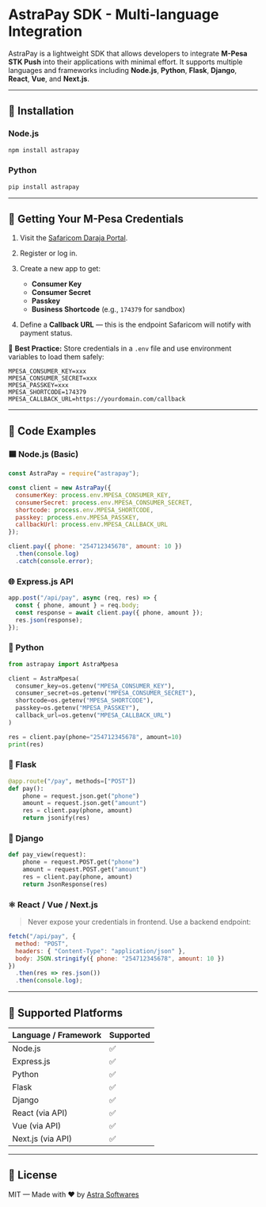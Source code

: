 # AstraPay SDK - Multi-language Integration

AstraPay is a lightweight SDK that allows developers to integrate **M-Pesa STK Push** into their applications with minimal effort. It supports multiple languages and frameworks including **Node.js**, **Python**, **Flask**, **Django**, **React**, **Vue**, and **Next.js**.

---

## 🚀 Installation

### Node.js

```bash
npm install astrapay
```

### Python

```bash
pip install astrapay
```

---

## 🔐 Getting Your M-Pesa Credentials

1. Visit the [Safaricom Daraja Portal](https://developer.safaricom.co.ke/).
2. Register or log in.
3. Create a new app to get:

   * **Consumer Key**
   * **Consumer Secret**
   * **Passkey**
   * **Business Shortcode** (e.g., `174379` for sandbox)
4. Define a **Callback URL** — this is the endpoint Safaricom will notify with payment status.

📌 **Best Practice:**
Store credentials in a `.env` file and use environment variables to load them safely:

```env
MPESA_CONSUMER_KEY=xxx
MPESA_CONSUMER_SECRET=xxx
MPESA_PASSKEY=xxx
MPESA_SHORTCODE=174379
MPESA_CALLBACK_URL=https://yourdomain.com/callback
```

---

## 🧪 Code Examples

### 🟦 Node.js (Basic)

```js
const AstraPay = require("astrapay");

const client = new AstraPay({
  consumerKey: process.env.MPESA_CONSUMER_KEY,
  consumerSecret: process.env.MPESA_CONSUMER_SECRET,
  shortcode: process.env.MPESA_SHORTCODE,
  passkey: process.env.MPESA_PASSKEY,
  callbackUrl: process.env.MPESA_CALLBACK_URL
});

client.pay({ phone: "254712345678", amount: 10 })
  .then(console.log)
  .catch(console.error);
```

### 🌐 Express.js API

```js
app.post("/api/pay", async (req, res) => {
  const { phone, amount } = req.body;
  const response = await client.pay({ phone, amount });
  res.json(response);
});
```

### 🐍 Python

```python
from astrapay import AstraMpesa

client = AstraMpesa(
  consumer_key=os.getenv("MPESA_CONSUMER_KEY"),
  consumer_secret=os.getenv("MPESA_CONSUMER_SECRET"),
  shortcode=os.getenv("MPESA_SHORTCODE"),
  passkey=os.getenv("MPESA_PASSKEY"),
  callback_url=os.getenv("MPESA_CALLBACK_URL")
)

res = client.pay(phone="254712345678", amount=10)
print(res)
```

### 🧠 Flask

```python
@app.route("/pay", methods=["POST"])
def pay():
    phone = request.json.get("phone")
    amount = request.json.get("amount")
    res = client.pay(phone, amount)
    return jsonify(res)
```

### 🧠 Django

```python
def pay_view(request):
    phone = request.POST.get("phone")
    amount = request.POST.get("amount")
    res = client.pay(phone, amount)
    return JsonResponse(res)
```

### ⚛️ React / Vue / Next.js

> Never expose your credentials in frontend. Use a backend endpoint:

```js
fetch("/api/pay", {
  method: "POST",
  headers: { "Content-Type": "application/json" },
  body: JSON.stringify({ phone: "254712345678", amount: 10 })
})
  .then(res => res.json())
  .then(console.log);
```

---

## 🧩 Supported Platforms

| Language / Framework | Supported |
| -------------------- | --------- |
| Node.js              | ✅         |
| Express.js           | ✅         |
| Python               | ✅         |
| Flask                | ✅         |
| Django               | ✅         |
| React (via API)      | ✅         |
| Vue (via API)        | ✅         |
| Next.js (via API)    | ✅         |

---

## 📄 License

MIT — Made with ❤️ by [Astra Softwares](https://astrasoft.tech)
